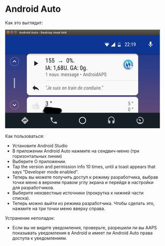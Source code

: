 # Android Auto

Как это выглядит:

![Снимок экрана 1](../images/Android-auto1.png)

Как пользоваться:

* Установите Android Studio
* В приложении Android Auto нажмите на сендвич-меню (три горизонтальных линии)
* Выберите О приложении.
* Tap the version and permission info 10 times, until a toast appears that says "Developer mode enabled".
* Теперь вы можете получить доступ к режиму разработчика, выбрав точки меню в верхнем правом углу экрана и перейдя в настройки для разработчиков.
* Выберите неизвестные источники (прокрутка к нижней части списка).
* Теперь можно выйти из режима разработчика. Чтобы сделать это, нажмите на три точки меню вверху справа.

Устранение неполадок:

* Если вы не видите уведомления, проверьте, разрешили ли вы AAPS показывать уведомления в Android и имеет ли Android Auto права доступа к уведомлениям.